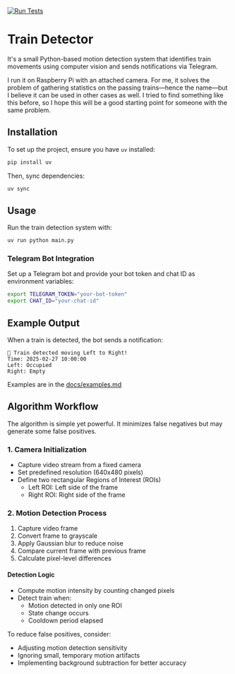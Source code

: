 [![Run Tests](https://github.com/luminousmen/train_detector/actions/workflows/test.yml/badge.svg)](https://github.com/luminousmen/train_detector/actions/workflows/test.yml)

# Train Detector

It's a small Python-based motion detection system that identifies train movements using computer vision and sends notifications via Telegram. 

I run it on Raspberry Pi with an attached camera. For me, it solves the problem of gathering statistics on the passing trains—hence the name—but I believe it can be used in other cases as well. I tried to find something like this before, so I hope this will be a good starting point for someone with the same problem.
## Installation

To set up the project, ensure you have `uv` installed:

```sh
pip install uv
```

Then, sync dependencies:

```sh
uv sync
```

## Usage

Run the train detection system with:

```sh
uv run python main.py
```

### Telegram Bot Integration
Set up a Telegram bot and provide your bot token and chat ID as environment variables:

```sh
export TELEGRAM_TOKEN="your-bot-token"
export CHAT_ID="your-chat-id"
```

## Example Output

When a train is detected, the bot sends a notification:

```
🚆 Train detected moving Left to Right!
Time: 2025-02-27 10:00:00
Left: Occupied
Right: Empty
```

Examples are in the [docs/examples.md](docs/examples.md)

## Algorithm Workflow

The algorithm is simple yet powerful. It minimizes false negatives but may generate some false positives. 

### 1. Camera Initialization
- Capture video stream from a fixed camera
- Set predefined resolution (640x480 pixels)
- Define two rectangular Regions of Interest (ROIs)
  - Left ROI: Left side of the frame
  - Right ROI: Right side of the frame

### 2. Motion Detection Process
1. Capture video frame
2. Convert frame to grayscale
3. Apply Gaussian blur to reduce noise
4. Compare current frame with previous frame
5. Calculate pixel-level differences

#### Detection Logic
- Compute motion intensity by counting changed pixels
- Detect train when:
  - Motion detected in only one ROI
  - State change occurs
  - Cooldown period elapsed

To reduce false positives, consider:

- Adjusting motion detection sensitivity
- Ignoring small, temporary motion artifacts
- Implementing background subtraction for better accuracy
